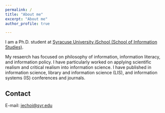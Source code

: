 ```yaml
---
permalink: /
title: "About me"
excerpt: "About me"
author_profile: true

---
```


I am a Ph.D. student at [Syracuse University iSchool (School of Information Studies)]([https://ischool.syr.edu/jeongbae-choi/).

My resaerch has focused on philosophy of information, information literacy, and information policy. I have particularly worked on applying scientific realism and critical realism into information science. I have published in information science, library and information science (LIS), and information systems (IS) conferences and journals.


Contact
------
E-mail: jechoi@syr.edu
